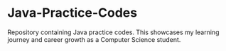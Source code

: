 # Java-Practice-Codes
 Repository containing Java practice codes. This showcases my learning journey and career growth as a Computer Science student.
